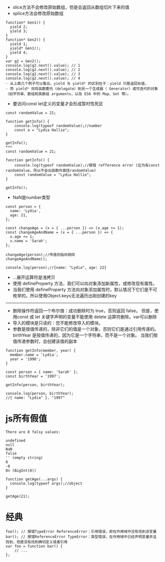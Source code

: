- slice方法不会修改原始数组，但是会返回从数组切片下来的值
- splice方法会修改原始数组
```
function* Gen1() {
  yield 2;
  yield 3;
}
function* Gen2() {
  yield 1;
  yield* Gen1();
  yield 4;
}
var g2 = Gen2();
console.log(g2.next().value); // 1
console.log(g2.next().value); // 2
console.log(g2.next().value); // 3
console.log(g2.next().value); // 4
- 从上面几个例子可以看出，yield 与 yield* 的区别在于：yield 只是返回右值，
- 而 yield* 则将函数委托（delegate）到另一个生成器（ Generator）或可迭代的对象（如字符串、数组和类数组 arguments，以及 ES6 中的 Map、Set 等）。
```
- 要访问const let定义的变量才会形成暂时性死区
```
const randomValue = 21;

function getInfo() {
	console.log(typeof randomValue);//number
    const a = "Lydia Hallie";
}

getInfo();
***
const randomValue = 21;

function getInfo() {
	console.log(typeof randomValue);//报错 refference error (应为有const randomValue，所以不会出函数外面找randomValue)
    const randomValue = "Lydia Hallie";
}

getInfo();
```
- NaN是number类型
```
const person = {
  name: 'Lydia',
  age: 21,
};

const changeAge = (x = { ...person }) => (x.age += 1);
const changeAgeAndName = (x = { ...person }) => {
  x.age += 1;
  x.name = 'Sarah';
};

changeAge(person);//传值则指向相同
changeAgeAndName();

console.log(person);//{name: "Lydia", age: 22}
```
- ...展开运算符是浅拷贝
- 使用 defineProperty 方法，我们可以向对象添加新属性，或修改现有属性。 
- 当我们使用 defineProperty 方法向对象添加属性时，默认情况下它们是不可枚举的。所以使用Object.keys无法遍历出刚创建的key
***
- 删除操作符返回一个布尔值：成功删除时为 true，否则返回 false。 但是，使用const 或 let 关键字声明的变量不能使用 delete 运算符删除。var可以删除
- 导入的模块是只读的：您不能修改导入的模块。
- 参数是按值传递的，除非它们的值是一个对象，否则它们是通过引用传递的。 birthYear 是按值传递的，因为它是一个字符串，而不是一个对象。 当我们按值传递参数时，会创建该值的副本 
```
function getInfo(member, year) {
  member.name = 'Lydia';
  year = '1998';
}

const person = { name: 'Sarah' };
const birthYear = '1997';

getInfo(person, birthYear);

console.log(person, birthYear);
//{ name: "Lydia" }, "1997"
```
# js所有假值
```
There are 8 falsy values:

undefined
null
NaN
false
'' (empty string)
0
-0
0n (BigInt(0))
```
```
function getAge(...args) {
  console.log(typeof args);//object
}

getAge(21);
```
# 经典
```
foo(); // 报错TypeError ReferenceError：引用错误，即在作用域中没有找到该变量
bar(); // 报错ReferenceError TypeError：类型错误，在作用域中已经声明变量并且找到，但是没有找到确切定义或者引用
var foo = function bar() {
    // ...
};
```
